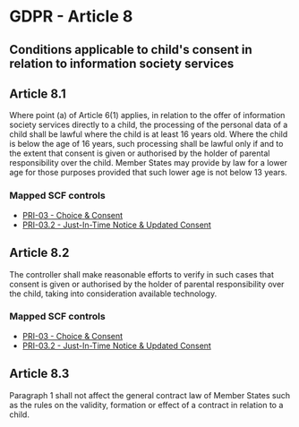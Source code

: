 # GDPR - Article 8
## Conditions applicable to child's consent in relation to information society services

## Article 8.1
Where point (a)  of Article 6(1) applies, in relation to the offer of information society services directly to a child, the processing of the personal data of a child shall be lawful where the child is at least 16 years old. Where the child is below the age of 16 years, such processing shall be lawful only if and to the extent that consent is given or authorised by the holder of parental responsibility over the child.
Member States may provide by law for a lower age for those purposes provided that such lower age is not below 13 years.

### Mapped SCF controls
- [PRI-03 - Choice & Consent](../scf/pri-03-choice&consent.md)
- [PRI-03.2 - Just-In-Time Notice & Updated Consent](../scf/pri-032-just-in-timenotice&updatedconsent.md)
## Article 8.2
The controller shall make reasonable efforts to verify in such cases that consent is given or authorised by the holder of parental responsibility over the child, taking into consideration available technology.

### Mapped SCF controls
- [PRI-03 - Choice & Consent](../scf/pri-03-choice&consent.md)
- [PRI-03.2 - Just-In-Time Notice & Updated Consent](../scf/pri-032-just-in-timenotice&updatedconsent.md)
## Article 8.3
Paragraph 1 shall not affect the general contract law of Member States such as the rules on the validity, formation or effect of a contract in relation to a child.
